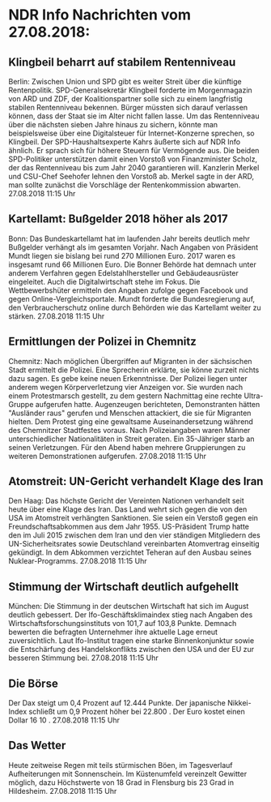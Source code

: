# NDR Info Nachrichten vom 27.08.2018:


## Klingbeil beharrt auf stabilem Rentenniveau
Berlin: Zwischen Union und SPD gibt es weiter Streit über die künftige Rentenpolitik. SPD-Generalsekretär Klingbeil forderte im Morgenmagazin von ARD und ZDF, der Koalitionspartner solle sich zu einem langfristig stabilen Rentenniveau bekennen. Bürger müssten sich darauf verlassen können, dass der Staat sie im Alter nicht fallen lasse. Um das Rentenniveau über die nächsten sieben Jahre hinaus zu sichern, könnte man beispielsweise über eine Digitalsteuer für Internet-Konzerne sprechen, so Klingbeil. Der SPD-Haushaltsexperte Kahrs äußerte sich auf NDR Info ähnlich. Er sprach sich für höhere Steuern für Vermögende aus. Die beiden SPD-Politiker unterstützen damit einen Vorstoß von Finanzminister Scholz, der das Rentenniveau bis zum Jahr 2040 garantieren will. Kanzlerin Merkel und CSU-Chef Seehofer lehnen den Vorstoß ab. Merkel sagte in der ARD, man sollte zunächst die Vorschläge der Rentenkommission abwarten. 27.08.2018 11:15 Uhr 

## Kartellamt: Bußgelder 2018 höher als 2017
Bonn: Das Bundeskartellamt hat im laufenden Jahr bereits deutlich mehr Bußgelder verhängt als im gesamten Vorjahr. Nach Angaben von Präsident Mundt liegen sie bislang bei rund 270 Millionen Euro. 2017 waren es insgesamt rund 66 Millionen Euro. Die Bonner Behörde hat demnach unter anderem Verfahren gegen Edelstahlhersteller und Gebäudeausrüster eingeleitet. Auch die Digitalwirtschaft stehe im Fokus. Die Wettbewerbshüter ermitteln den Angaben zufolge gegen Facebook und gegen Online-Vergleichsportale. Mundt forderte die Bundesregierung auf, den Verbraucherschutz online durch Behörden wie das Kartellamt weiter zu stärken. 27.08.2018 11:15 Uhr 

## Ermittlungen der Polizei in Chemnitz
Chemnitz: Nach möglichen Übergriffen auf Migranten in der sächsischen Stadt ermittelt die Polizei. Eine Sprecherin erklärte, sie könne zurzeit nichts dazu sagen. Es gebe keine neuen Erkenntnisse. Der Polizei liegen unter anderem wegen Körperverletzung vier Anzeigen vor. Sie wurden nach einem Protestmarsch gestellt, zu dem gestern Nachmittag eine rechte Ultra-Gruppe aufgerufen hatte. Augenzeugen berichteten, Demonstranten hätten "Ausländer raus" gerufen und Menschen attackiert, die sie für Migranten hielten. Dem Protest ging eine gewaltsame Auseinandersetzung während des Chemnitzer Stadtfestes voraus. Nach Polizeiangaben waren Männer unterschiedlicher Nationalitäten in Streit geraten. Ein 35-Jähriger starb an seinen Verletzungen. Für den Abend haben mehrere Gruppierungen zu weiteren Demonstrationen aufgerufen. 27.08.2018 11:15 Uhr 

## Atomstreit: UN-Gericht verhandelt Klage des Iran
Den Haag: Das höchste Gericht der Vereinten Nationen verhandelt seit heute über eine Klage des Iran. Das Land wehrt sich gegen die von den USA im Atomstreit verhängten Sanktionen. Sie seien ein Verstoß gegen ein Freundschaftsabkommen aus dem Jahr 1955. US-Präsident Trump hatte den im Juli 2015 zwischen dem Iran und den vier ständigen Mitgliedern des UN-Sicherheitsrates sowie Deutschland vereinbarten Atomvertrag einseitig gekündigt. In dem Abkommen verzichtet Teheran auf den Ausbau seines Nuklear-Programms. 27.08.2018 11:15 Uhr 

## Stimmung der Wirtschaft deutlich aufgehellt
München: Die Stimmung in der deutschen Wirtschaft hat sich im August deutlich gebessert. Der Ifo-Geschäftsklimaindex stieg nach Angaben des Wirtschaftsforschungsinstituts von 101,7 auf 103,8 Punkte. Demnach bewerten die befragten Unternehmer ihre aktuelle Lage erneut zuversichtlich. Laut Ifo-Institut tragen eine starke Binnenkonjunktur sowie die Entschärfung des Handelskonflikts zwischen den USA und der EU zur besseren Stimmung bei. 27.08.2018 11:15 Uhr 

## Die Börse
Der Dax steigt um  0,4  Prozent auf  12.444  Punkte. Der japanische Nikkei-Index schließt um  0,9  Prozent höher bei  22.800 . Der Euro kostet einen Dollar  16 10 . 27.08.2018 11:15 Uhr 

## Das Wetter
Heute zeitweise Regen mit teils stürmischen Böen, im Tagesverlauf Aufheiterungen mit Sonnenschein. Im Küstenumfeld vereinzelt Gewitter möglich, dazu Höchstwerte von 18 Grad in Flensburg bis 23 Grad in Hildesheim. 27.08.2018 11:15 Uhr 
